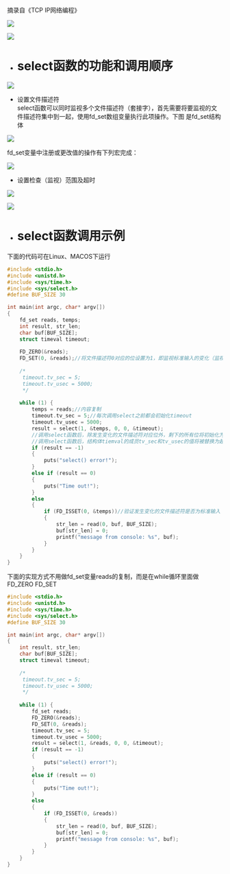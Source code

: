 摘录自《TCP IP网络编程》 


![](https://github.com/havenow/NetComEngine/blob/master/pic/IO%E5%A4%8D%E7%94%A8%E7%9A%84%E7%90%86%E8%A7%A3.png)

![](https://github.com/havenow/NetComEngine/blob/master/pic/%E5%A4%8D%E7%94%A8%E6%8A%80%E6%9C%AF%E5%9C%A8%E6%9C%8D%E5%8A%A1%E5%99%A8%E7%AB%AF%E7%9A%84%E5%BA%94%E7%94%A8.png)

- # select函数的功能和调用顺序
![](https://github.com/havenow/NetComEngine/blob/master/pic/select%E5%87%BD%E6%95%B0%E8%B0%83%E7%94%A8%E8%BF%87%E7%A8%8B.png)

- 设置文件描述符     
select函数可以同时监视多个文件描述符（套接字），首先需要将要监视的文件描述符集中到一起，使用fd_set数组变量执行此项操作。下图 是fd_set结构体

![](https://github.com/havenow/NetComEngine/blob/master/pic/fd_set%E7%BB%93%E6%9E%84%E4%BD%93.png)

fd_set变量中注册或更改值的操作有下列宏完成：    

![](https://github.com/havenow/NetComEngine/blob/master/pic/fd_set%E7%9B%B8%E5%85%B3%E5%87%BD%E6%95%B0%E7%9A%84%E5%8A%9F%E8%83%BD.png)


- 设置检查（监视）范围及超时      

![](https://github.com/havenow/NetComEngine/blob/master/pic/select%E5%87%BD%E6%95%B0.png)

![](https://github.com/havenow/NetComEngine/blob/master/pic/select%E5%87%BD%E6%95%B0%E5%8F%82%E6%95%B0.png)



- # select函数调用示例

下面的代码可在Linux、MACOS下运行     
```c++
#include <stdio.h>
#include <unistd.h>
#include <sys/time.h>
#include <sys/select.h>
#define BUF_SIZE 30

int main(int argc, char* argv[])
{
    fd_set reads, temps;
    int result, str_len;
    char buf[BUF_SIZE];
    struct timeval timeout;
    
    FD_ZERO(&reads);
    FD_SET(0, &reads);//将文件描述符0对应的位设置为1，即监视标准输入的变化（监视控制台）
    
    /*
     timeout.tv_sec = 5;
     timeout.tv_usec = 5000;
     */
    
    while (1) {
        temps = reads;//内容复制
        timeout.tv_sec = 5;//每次调用select之前都会初始化timeout
        timeout.tv_usec = 5000;
        result = select(1, &temps, 0, 0, &timeout);
        //调用select函数后，除发生变化的文件描述符对应位外，剩下的所有位将初始化为0。
        //调用select函数后，结构体tiemval的成员tv_sec和tv_usec的值将被替换为超时前剩余时间。
        if (result == -1)
        {
            puts("select() error!");
        }
        else if (result == 0)
        {
            puts("Time out!");
        }
        else
        {
            if (FD_ISSET(0, &temps))//验证发生变化的文件描述符是否为标准输入
            {
                str_len = read(0, buf, BUF_SIZE);
                buf[str_len] = 0;
                printf("message from console: %s", buf);
            }
        }
    }
}

```

下面的实现方式不用做fd_set变量reads的复制，而是在while循环里面做FD_ZERO FD_SET     
```c++
#include <stdio.h>
#include <unistd.h>
#include <sys/time.h>
#include <sys/select.h>
#define BUF_SIZE 30

int main(int argc, char* argv[])
{
    int result, str_len;
    char buf[BUF_SIZE];
    struct timeval timeout;
    
    /*
     timeout.tv_sec = 5;
     timeout.tv_usec = 5000;
     */
    
    while (1) {
        fd_set reads;
        FD_ZERO(&reads);
        FD_SET(0, &reads);
        timeout.tv_sec = 5;
        timeout.tv_usec = 5000;
        result = select(1, &reads, 0, 0, &timeout);
        if (result == -1)
        {
            puts("select() error!");
        }
        else if (result == 0)
        {
            puts("Time out!");
        }
        else
        {
            if (FD_ISSET(0, &reads))
            {
                str_len = read(0, buf, BUF_SIZE);
                buf[str_len] = 0;
                printf("message from console: %s", buf);
            }
        }
    }
}

```

